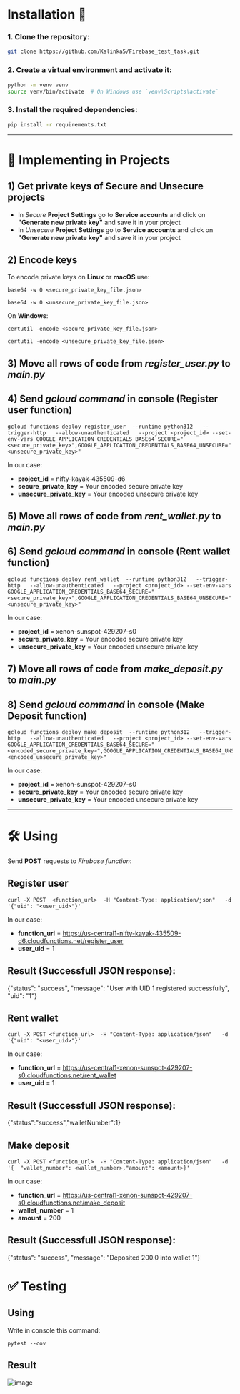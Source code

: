 # Installation 📄

### 1. Clone the repository:
   ```bash
   git clone https://github.com/Kalinka5/Firebase_test_task.git
   ```
### 2. Create a virtual environment and activate it:
   ```bash
   python -m venv venv
   source venv/bin/activate  # On Windows use `venv\Scripts\activate`
   ```
### 3. Install the required dependencies:
   ```bash
   pip install -r requirements.txt
   ```

___

# 🚀 Implementing in Projects

## 1) Get private keys of Secure and Unsecure projects

- In *Secure* **Project Settings** go to **Service accounts** and click on **"Generate new private key"** and save it in your project
- In *Unsecure* **Project Settings** go to **Service accounts** and click on **"Generate new private key"** and save it in your project

## 2) Encode keys

To encode private keys on **Linux** or **macOS** use:

```
base64 -w 0 <secure_private_key_file.json>
```
```
base64 -w 0 <unsecure_private_key_file.json>
```

On **Windows**:

```
certutil -encode <secure_private_key_file.json>
```
```
certutil -encode <unsecure_private_key_file.json>
```

## 3) Move all rows of code from *register_user.py* to *main.py*

## 4) Send *gcloud command* in console (Register user function)

```
gcloud functions deploy register_user  --runtime python312   --trigger-http   --allow-unauthenticated   --project <project_id> --set-env-vars GOOGLE_APPLICATION_CREDENTIALS_BASE64_SECURE="<secure_private_key>",GOOGLE_APPLICATION_CREDENTIALS_BASE64_UNSECURE="<unsecure_private_key>"
```
In our case:
- **project_id** = nifty-kayak-435509-d6
- **secure_private_key** = Your encoded secure private key
- **unsecure_private_key** = Your encoded unsecure private key

## 5) Move all rows of code from *rent_wallet.py* to *main.py*

## 6) Send *gcloud command* in console (Rent wallet function)

```
gcloud functions deploy rent_wallet  --runtime python312   --trigger-http   --allow-unauthenticated   --project <project_id> --set-env-vars GOOGLE_APPLICATION_CREDENTIALS_BASE64_SECURE="<secure_private_key>",GOOGLE_APPLICATION_CREDENTIALS_BASE64_UNSECURE="<unsecure_private_key>"
```
In our case:
- **project_id** = xenon-sunspot-429207-s0
- **secure_private_key** = Your encoded secure private key
- **unsecure_private_key** = Your encoded unsecure private key

## 7) Move all rows of code from *make_deposit.py* to *main.py*

## 8) Send *gcloud command* in console (Make Deposit function)

```
gcloud functions deploy make_deposit  --runtime python312   --trigger-http   --allow-unauthenticated   --project <project_id> --set-env-vars GOOGLE_APPLICATION_CREDENTIALS_BASE64_SECURE="<encoded_secure_private_key>",GOOGLE_APPLICATION_CREDENTIALS_BASE64_UNSECURE="<encoded_unsecure_private_key>"
```
In our case:
- **project_id** = xenon-sunspot-429207-s0
- **secure_private_key** = Your encoded secure private key
- **unsecure_private_key** = Your encoded unsecure private key

___

# 🛠️ Using

Send **POST** requests to *Firebase function*:

## Register user

```
curl -X POST  <function_url>  -H "Content-Type: application/json"   -d '{"uid": "<user_uid>"}'
```
In our case:
- **function_url** = https://us-central1-nifty-kayak-435509-d6.cloudfunctions.net/register_user
- **user_uid** = 1

## Result (Successfull JSON response):
{"status": "success", "message": "User with UID 1 registered successfully", "uid": "1"}

## Rent wallet

```
curl -X POST <function_url>  -H "Content-Type: application/json"   -d '{"uid": "<user_uid>"}'
```
In our case:
- **function_url** = https://us-central1-xenon-sunspot-429207-s0.cloudfunctions.net/rent_wallet
- **user_uid** = 1

## Result (Successfull JSON response):
{"status":"success","walletNumber":1}

## Make deposit

```
curl -X POST <function_url>  -H "Content-Type: application/json"   -d '{  "wallet_number": <wallet_number>,"amount": <amount>}'
```
In our case:
- **function_url** = https://us-central1-xenon-sunspot-429207-s0.cloudfunctions.net/make_deposit
- **wallet_number** = 1
- **amount** = 200

## Result (Successfull JSON response):
{"status": "success", "message": "Deposited 200.0 into wallet 1"}

# ✅ Testing

## Using 

Write in console this command:
```
pytest --cov
```

## Result

![image](https://github.com/user-attachments/assets/8f3c31a7-898b-4048-900e-ededbf9cc918)

